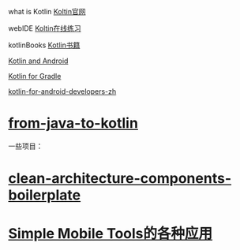 what is Kotlin [Koltin官网](https://kotlinlang.org/)

webIDE [Koltin在线练习](https://try.kotlinlang.org)

kotlinBooks [Kotlin书籍](https://kotlinlang.org/docs/books.html)

[Kotlin and Android](https://developer.android.com/kotlin/index.html)

[Kotlin for Gradle](https://kotlinlang.org/docs/reference/using-gradle.html)

[kotlin-for-android-developers-zh](https://wangjiegulu.gitbooks.io/kotlin-for-android-developers-zh/ )

# [**from-java-to-kotlin**](https://github.com/MindorksOpenSource/from-java-to-kotlin)

一些项目：

# [**clean-architecture-components-boilerplate**](https://github.com/bufferapp/clean-architecture-components-boilerplate)

# [Simple Mobile Tools的各种应用](https://github.com/SimpleMobileTools)




